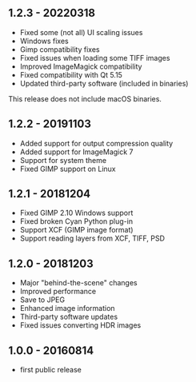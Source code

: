 ## 1.2.3 - 20220318

 * Fixed some (not all) UI scaling issues
 * Windows fixes
 * Gimp compatibility fixes
 * Fixed issues when loading some TIFF images
 * Improved ImageMagick compatibility
 * Fixed compatibility with Qt 5.15
 * Updated third-party software (included in binaries)

This release does not include macOS binaries.

## 1.2.2 - 20191103

 * Added support for output compression quality
 * Added support for ImageMagick 7
 * Support for system theme
 * Fixed GIMP support on Linux

## 1.2.1 - 20181204

 * Fixed GIMP 2.10 Windows support
 * Fixed broken Cyan Python plug-in
 * Support XCF (GIMP image format)
 * Support reading layers from XCF, TIFF, PSD

## 1.2.0 - 20181203

 * Major "behind-the-scene" changes
 * Improved performance
 * Save to JPEG
 * Enhanced image information
 * Third-party software updates
 * Fixed issues converting HDR images

## 1.0.0 - 20160814

 * first public release
